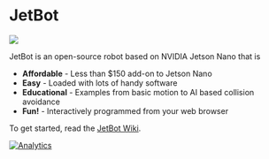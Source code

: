 # JetBot

[<img src="https://img.shields.io/discord/553852754058280961.svg">](https://discord.gg/Ady6NtF) 

JetBot is an open-source robot based on NVIDIA Jetson Nano that is

* **Affordable** - Less than $150 add-on to Jetson Nano
* **Easy** - Loaded with lots of handy software
* **Educational** - Examples from basic motion to AI based collision avoidance
* **Fun!** - Interactively programmed from your web browser


To get started, read the [JetBot Wiki](https://github.com/NVIDIA-AI-IOT-private/jetbot/wiki).


[![Analytics](https://ga-beacon.appspot.com/UA-135919510-1/jetbot/README?pixel)](https://github.com/igrigorik/ga-beacon)
